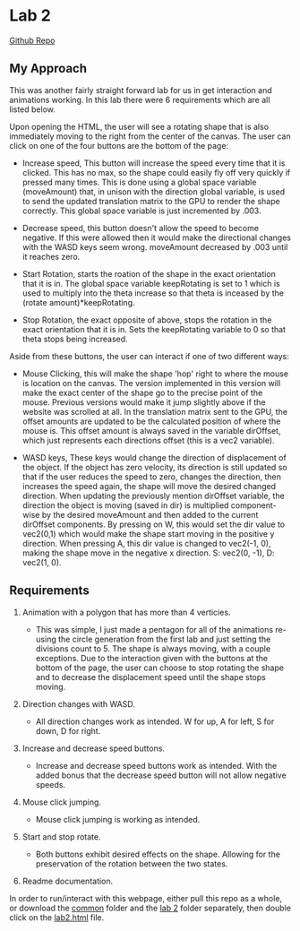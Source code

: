 # Lab 2

[Github Repo](https://github.com/dturk0610/EE465)

## My Approach

This was another fairly straight forward lab for us in get interaction and animations working. In this lab there were 6 requirements which are all listed below.

Upon opening the HTML, the user will see a rotating shape that is also immediately moving to the right from the center of the canvas. The user can click on one of the four buttons are the bottom of the page:

- Increase speed, This button will increase the speed every time that it is clicked. This has no max, so the shape could easily fly off very quickly if pressed many times. This is done using a global space variable (moveAmount) that, in unison with the direction global variable, is used to send the updated translation matrix to the GPU to render the shape correctly. This global space variable is just incremented by .003.

- Decrease speed, this button doesn't allow the speed to become negative. If this were allowed then it would make the directional changes with the WASD keys seem wrong. moveAmount decreased by .003 until it reaches zero.

- Start Rotation, starts the roation of the shape in the exact orientation that it is in. The global space variable keepRotating is set to 1 which is used to multiply into the theta increase so that theta is inceased by the (rotate amount)*keepRotating.

- Stop Rotation, the exact opposite of above, stops the rotation in the exact orientation that it is in. Sets the keepRotating variable to 0 so that theta stops being increased.

Aside from these buttons, the user can interact if one of two different ways:

- Mouse Clicking, this will make the shape 'hop' right to where the mouse is location on the canvas. The version implemented in this version will make the exact center of the shape go to the precise point of the mouse. Previous versions would make it jump slightly above if the website was scrolled at all. In the translation matrix sent to the GPU, the offset amounts are updated to be the calculated position of where the mouse is. This offset amount is always saved in the variable dirOffset, which just represents each directions offset (this is a vec2 variable).

- WASD keys, These keys would change the direction of displacement of the object. If the object has zero velocity, its direction is still updated so that if the user reduces the speed to zero, changes the direction, then increases the speed again, the shape will move the desired changed direction. When updating the previously mention dirOffset variable, the direction the object is moving (saved in dir) is multiplied component-wise by the desired moveAmount and then added to the current dirOffset components. By pressing on W, this would set the dir value to vec2(0,1) which would make the shape start moving in the positive y direction. When pressing A, this dir value is changed to vec2(-1, 0), making the shape move in the negative x direction. S: vec2(0, -1), D: vec2(1, 0).

## Requirements

1. Animation with a polygon that has more than 4 verticies.

    - This was simple, I just made a pentagon for all of the animations re-using the circle generation from the first lab and just setting the divisions count to 5. The shape is always moving, with a couple exceptions. Due to the interaction given with the buttons at the bottom of the page, the user can choose to stop rotating the shape and to decrease the displacement speed until the shape stops moving.

2. Direction changes with WASD.

    - All direction changes work as intended. W for up, A for left, S for down, D for right.

3. Increase and decrease speed buttons.

    - Increase and decrease speed buttons work as intended. With the added bonus that the decrease speed button will not allow negative speeds.

4. Mouse click jumping.

    - Mouse click jumping is working as intended.

5. Start and stop rotate.

    - Both buttons exhibit desired effects on the shape. Allowing for the preservation of the rotation between the two states.

6. Readme documentation.

In order to run/interact with this webpage, either pull this repo as a whole, or download the [common](../Common/) folder and the [lab 2](../Lab%202/) folder separately, then double click on the [lab2.html](lab2.html) file.
